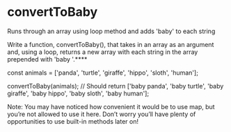 # convertToBaby
Runs through an array using loop method and adds 'baby' to each string

Write a function, convertToBaby(), that takes in an array as an argument and, using a loop, returns a new array with each string in the array prepended with 'baby '.****

const animals = ['panda', 'turtle', 'giraffe', 'hippo', 'sloth', 'human'];

convertToBaby(animals); 
// Should return ['baby panda', 'baby turtle', 'baby giraffe', 'baby hippo', 'baby sloth', 'baby human'];


Note: You may have noticed how convenient it would be to use map, but you’re not allowed to use it here. Don’t worry you’ll have plenty of opportunities to use built-in methods later on!

